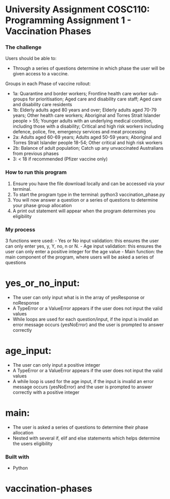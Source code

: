 # University Assignment COSC110: Programming Assignment 1 - Vaccination Phases

### The challenge

Users should be able to:

- Through a series of questions determine in which phase the user will be given access to a vaccine.

Groups in each Phase of vaccine rollout:

- 1a: Quarantine and border workers; Frontline health care worker sub-groups for prioritisation; Aged care and disability care staff; Aged care and disability care residents
- 1b: Elderly adults aged 80 years and over; Elderly adults aged 70-79 years; Other health care workers; Aboriginal and Torres Strait Islander people > 55; Younger adults with an underlying medical condition, including those with a disability; Critical and high risk workers including defence, police, fire, emergency services and meat processing
- 2a: Adults aged 60-69 years; Adults aged 50-59 years; Aboriginal and Torres Strait Islander people 18-54; Other critical and high risk workers
- 2b: Balance of adult population; Catch up any unvaccinated Australians from previous phases
- 3: < 18 if recommended (Pfizer vaccine only)

### How to run this program

1. Ensure you have the file download locally and can be accessed via your terminal.
2. To start the program type in the terminal: python3 vaccination_phase.py
3. You will now answer a question or a series of questions to determine your phase group allocation
4. A print out statement will appear when the program determines you eligibility

### My process

3 functions were used:
    - Yes or No input validation: this ensures the user can only enter yes, y, Y, no, n or N.
    - Age input validation: this ensures the user can only enter a positive integer for the age value
    - Main function: the main component of the program, where users will be asked a series of questions

# yes_or_no_input:
- The user can only input what is in the array of yesResponse or noResponse
- A TypeError or a ValueError appears if the user does not input the valid values
- While loops are used for each question/input, if the input is invalid an error message occurs (yesNoError) and the user is prompted to answer correctly

# age_input:
- The user can only input a positive integer
- A TypeError or a ValueError appears if the user does not input the valid values
- A while loop is used for the age input, if the input is invalid an error message occurs (yesNoError) and the user is prompted to answer correctly with a positive integer

# main:
- The user is asked a series of questions to determine their phase allocation
- Nested with several if, elif and else statements which helps determine the users eligibility

### Built with

- Python
# vaccination-phases
